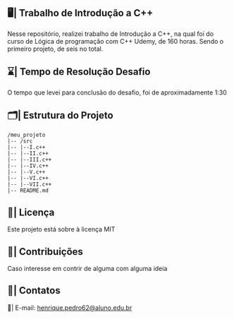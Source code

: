## 🖥️| Trabalho de Introdução a C++
   
  Nesse repositório, realizei trabalho de Introdução a C++, na qual foi do curso de Lógica de programação com C++ Udemy, de 160 horas. Sendo o primeiro projeto, de seis no total.
 
## ⌛| Tempo de Resolução Desafio  

 O tempo que levei para conclusão do desafio, foi de aproximadamente 1:30   
   
## 🗂️| Estrutura do Projeto         
    
   ```          
/meu_projeto          
|-- /src      
|-- |--I.c++                             
|-- |--II.c++                           
|-- |--III.c++                   
|-- |--IV.c++         
|-- |--V.c++   
|-- |--VI.c++ 
|-- |--VII.c++
|-- README.md

   ``` 

## 📑| Licença 

Este projeto está sobre à licença MIT

## 👥| Contribuições  

   Caso interesse em contrir de alguma com alguma ideia

## 📩| Contatos

  📧| E-mail: henrique.pedro62@aluno.edu.br 


   
